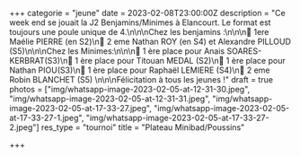 +++
categorie = "jeune"
date = 2023-02-08T23:00:00Z
description = "Ce week end se jouait la J2 Benjamins/Minimes à Elancourt. Le format est toujours une poule unique de 4.\n\n\nChez les benjamins :\n\n\n🥇 1ere Maélie PIERRE (en S2)\n🥈 2 eme Nathan ROY (en S4) et Alexandre PILLOUD (S5)\n\n\nChez les Minimes:\n\n\n🥇 1 ère place pour Anais SOARES-KERBRAT(S3)\n🥇 1 ère place pour Titouan MEDAL (S2)\n🥇 1 ère place pour Nathan PIOU(S3)\n🥇 1 ère place pour Raphaël LEMIERE (S4)\n🥈 2 eme Robin BLANCHET (S5) \n\n\nFélicitation à tous les jeunes !"
draft = true
photos = ["img/whatsapp-image-2023-02-05-at-12-31-30.jpeg", "img/whatsapp-image-2023-02-05-at-12-31-31.jpeg", "img/whatsapp-image-2023-02-05-at-17-33-27.jpeg", "img/whatsapp-image-2023-02-05-at-17-33-27-1.jpeg", "img/whatsapp-image-2023-02-05-at-17-33-27-2.jpeg"]
res_type = "tournoi"
title = "Plateau Minibad/Poussins"

+++

